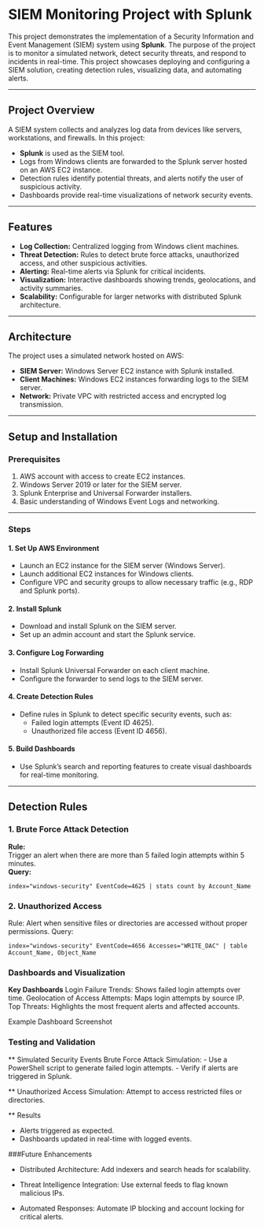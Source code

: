 # SIEM Monitoring Project with Splunk

This project demonstrates the implementation of a Security Information and Event Management (SIEM) system using **Splunk**. The purpose of the project is to monitor a simulated network, detect security threats, and respond to incidents in real-time. This project showcases deploying and configuring a SIEM solution, creating detection rules, visualizing data, and automating alerts.

---

## Project Overview

A SIEM system collects and analyzes log data from devices like servers, workstations, and firewalls. In this project:
- **Splunk** is used as the SIEM tool.
- Logs from Windows clients are forwarded to the Splunk server hosted on an AWS EC2 instance.
- Detection rules identify potential threats, and alerts notify the user of suspicious activity.
- Dashboards provide real-time visualizations of network security events.

---

## Features

- **Log Collection:** Centralized logging from Windows client machines.
- **Threat Detection:** Rules to detect brute force attacks, unauthorized access, and other suspicious activities.
- **Alerting:** Real-time alerts via Splunk for critical incidents.
- **Visualization:** Interactive dashboards showing trends, geolocations, and activity summaries.
- **Scalability:** Configurable for larger networks with distributed Splunk architecture.

---

## Architecture

The project uses a simulated network hosted on AWS:
- **SIEM Server:** Windows Server EC2 instance with Splunk installed.
- **Client Machines:** Windows EC2 instances forwarding logs to the SIEM server.
- **Network:** Private VPC with restricted access and encrypted log transmission.

---

## Setup and Installation

### Prerequisites

1. AWS account with access to create EC2 instances.
2. Windows Server 2019 or later for the SIEM server.
3. Splunk Enterprise and Universal Forwarder installers.
4. Basic understanding of Windows Event Logs and networking.

---

### Steps

#### 1. **Set Up AWS Environment**
- Launch an EC2 instance for the SIEM server (Windows Server).
- Launch additional EC2 instances for Windows clients.
- Configure VPC and security groups to allow necessary traffic (e.g., RDP and Splunk ports).

#### 2. **Install Splunk**
- Download and install Splunk on the SIEM server.
- Set up an admin account and start the Splunk service.

#### 3. **Configure Log Forwarding**
- Install Splunk Universal Forwarder on each client machine.
- Configure the forwarder to send logs to the SIEM server.

#### 4. **Create Detection Rules**
- Define rules in Splunk to detect specific security events, such as:
  - Failed login attempts (Event ID 4625).
  - Unauthorized file access (Event ID 4656).

#### 5. **Build Dashboards**
- Use Splunk’s search and reporting features to create visual dashboards for real-time monitoring.

---

## Detection Rules

### 1. Brute Force Attack Detection
**Rule:**  
Trigger an alert when there are more than 5 failed login attempts within 5 minutes.  
**Query:**  
```spl
index="windows-security" EventCode=4625 | stats count by Account_Name
```

### 2. Unauthorized Access
Rule:
Alert when sensitive files or directories are accessed without proper permissions.
Query:

```spl
index="windows-security" EventCode=4656 Accesses="WRITE_DAC" | table Account_Name, Object_Name
```

### Dashboards and Visualization

**Key Dashboards**
Login Failure Trends: Shows failed login attempts over time.
Geolocation of Access Attempts: Maps login attempts by source IP.
Top Threats: Highlights the most frequent alerts and affected accounts.

Example Dashboard Screenshot


### Testing and Validation  
** Simulated Security Events
  Brute Force Attack Simulation:
    - Use a PowerShell script to generate failed login attempts.
    - Verify if alerts are triggered in Splunk.

** Unauthorized Access Simulation:
    Attempt to access restricted files or directories.

** Results
- Alerts triggered as expected.
- Dashboards updated in real-time with logged events.

###Future Enhancements
- Distributed Architecture:
Add indexers and search heads for scalability.

- Threat Intelligence Integration:
Use external feeds to flag known malicious IPs.

- Automated Responses:
Automate IP blocking and account locking for critical alerts.
